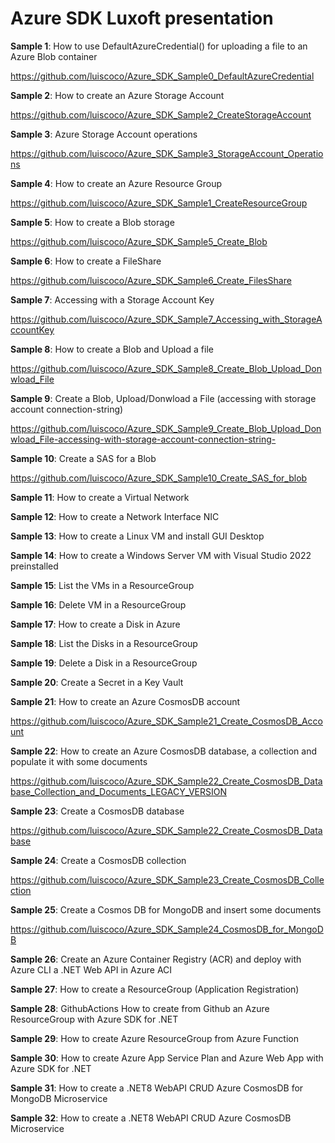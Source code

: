 # Azure SDK Luxoft presentation

**Sample 1**: How to use DefaultAzureCredential() for uploading a file to an Azure Blob container

https://github.com/luiscoco/Azure_SDK_Sample0_DefaultAzureCredential

**Sample 2**: How to create an Azure Storage Account

https://github.com/luiscoco/Azure_SDK_Sample2_CreateStorageAccount

**Sample 3**: Azure Storage Account operations

https://github.com/luiscoco/Azure_SDK_Sample3_StorageAccount_Operations

**Sample 4**: How to create an Azure Resource Group

https://github.com/luiscoco/Azure_SDK_Sample1_CreateResourceGroup

**Sample 5**: How to create a Blob storage

https://github.com/luiscoco/Azure_SDK_Sample5_Create_Blob

**Sample 6**: How to create a FileShare

https://github.com/luiscoco/Azure_SDK_Sample6_Create_FilesShare

**Sample 7**: Accessing with a Storage Account Key

https://github.com/luiscoco/Azure_SDK_Sample7_Accessing_with_StorageAccountKey

**Sample 8**: How to create a Blob and Upload a file

https://github.com/luiscoco/Azure_SDK_Sample8_Create_Blob_Upload_Donwload_File

**Sample 9**: Create a Blob, Upload/Donwload a File (accessing with storage account connection-string)

https://github.com/luiscoco/Azure_SDK_Sample9_Create_Blob_Upload_Donwload_File-accessing-with-storage-account-connection-string-

**Sample 10**: Create a SAS for a Blob

https://github.com/luiscoco/Azure_SDK_Sample10_Create_SAS_for_blob

**Sample 11**: How to create a Virtual Network 



**Sample 12**: How to create a Network Interface NIC



**Sample 13**: How to create a Linux VM and install GUI Desktop



**Sample 14**: How to create a Windows Server VM with Visual Studio 2022 preinstalled



**Sample 15**: List the VMs in a ResourceGroup



**Sample 16**: Delete VM in a ResourceGroup



**Sample 17**: How to create a Disk in Azure



**Sample 18**: List the Disks in a ResourceGroup



**Sample 19**: Delete a Disk in a ResourceGroup



**Sample 20**: Create a Secret in a Key Vault



**Sample 21**: How to create an Azure CosmosDB account

https://github.com/luiscoco/Azure_SDK_Sample21_Create_CosmosDB_Account

**Sample 22**: How to create an Azure CosmosDB database, a collection and populate it with some documents

https://github.com/luiscoco/Azure_SDK_Sample22_Create_CosmosDB_Database_Collection_and_Documents_LEGACY_VERSION

**Sample 23**: Create a CosmosDB database

https://github.com/luiscoco/Azure_SDK_Sample22_Create_CosmosDB_Database

**Sample 24**: Create a CosmosDB collection

https://github.com/luiscoco/Azure_SDK_Sample23_Create_CosmosDB_Collection

**Sample 25**: Create a Cosmos DB for MongoDB and insert some documents

https://github.com/luiscoco/Azure_SDK_Sample24_CosmosDB_for_MongoDB

**Sample 26**: Create an Azure Container Registry (ACR) and deploy with Azure CLI a .NET Web API in Azure ACI



**Sample 27**: How to create a ResourceGroup (Application Registration)



**Sample 28**: GithubActions How to create from Github an Azure ResourceGroup with Azure SDK for .NET



**Sample 29**: How to create Azure ResourceGroup from Azure Function



**Sample 30**: How to create Azure App Service Plan and Azure Web App with Azure SDK for .NET



**Sample 31**: How to create a .NET8 WebAPI CRUD Azure CosmosDB for MongoDB Microservice



**Sample 32**: How to create a .NET8 WebAPI CRUD Azure CosmosDB Microservice



